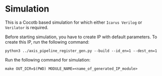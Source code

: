 # Simulation  

This is a Cocotb based simulation for which either `Icarus Verilog` or `Verilator` is required.

Before starting simulation, you have to create IP with default parameters. To create this IP, run the following command:
```
python3 ../axis_pipeline_register_gen.py --build --id_en=1 --dest_en=1
```

Run the following command for simulation:
```
make OUT_DIR=$(PWD) MODULE_NAME=<name_of_generated_IP_module>
``` 